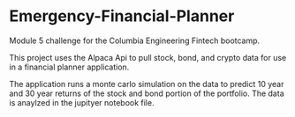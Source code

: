 # Emergency-Financial-Planner

Module 5 challenge for the Columbia Engineering Fintech bootcamp.

This project uses the Alpaca Api to pull stock, bond, and crypto data for use in a financial planner application.

The application runs a monte carlo simulation on the data to predict 10 year and 30 year returns of the stock and bond portion of the portfolio.
The data is anaylzed in the jupityer notebook file. 
